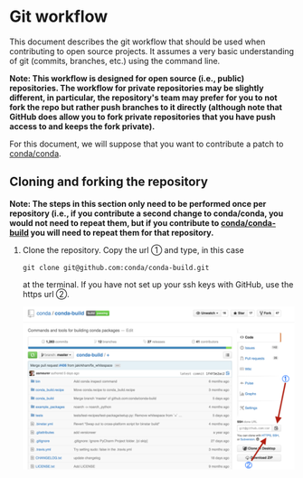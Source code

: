 # Git workflow

This document describes the git workflow that should be used when contributing
to open source projects. It assumes a very basic understanding of git
(commits, branches, etc.) using the command line.

**Note: This workflow is designed for open source (i.e., public)
repositories. The workflow for private repositories may be slightly different,
in particular, the repository's team may prefer for you to not fork the repo
but rather push branches to it directly (although note that GitHub does allow
you to fork private repositories that you have push access to and keeps the
fork private).**

For this document, we will suppose that you want to contribute a patch to
[conda/conda](https://github.com/conda/conda).

## Cloning and forking the repository

**Note: The steps in this section only need to be performed once per
repository (i.e., if you contribute a second change to conda/conda, you would
not need to repeat them, but if you contribute to
[conda/conda-build](https://github.com/conda/conda-build) you will need to
repeat them for that repository.**

1. Clone the repository. Copy the url ① and type, in this case

   ```
   git clone git@github.com:conda/conda-build.git
   ```

   at the terminal. If you have not set up your ssh keys with GitHub, use the
   https url ②.

   ![clone.png](clone.png)
